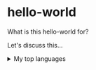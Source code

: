 # hello-world
What is this hello-world for?

Let's discuss this...
<details>
<summary>My top languages</summary>
  
|Rank|Pogness|
|---:|-------|
|1   |Java   |
|2   |       |
|3   |       |
|4   |       |
|5   |       |
|6   |       |
|7   |       |
|8   |       |
|9   |       |
|10  |       |
|11  |       |
|12  |       |
|13  |       |
|14  |       |
|15  |       |
|16  |       |
|17  |       |
|18  |       |
|19  |       |
|20  |       |
|21  |       |
|22  |       |
|23  |       |
|24  |       |
|25  |       |
|26  |       |
|27  |       |
|28  |       |
|29  |       |
|30  |Python |
  
</details>
